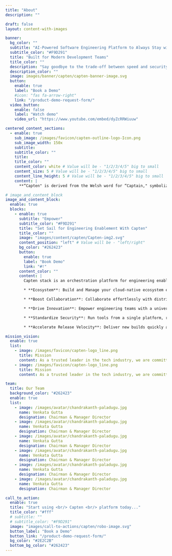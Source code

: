 ```yaml
---
title: "About"
description: ""

draft: false
layout: content-with-images

banner:
  bg_color: ""
  subtitle: "AI-Powered Software Engineering Platform to Always Stay with You"
  subtitle_color: "#F9D291"
  title: "Built for Modern Development Teams"
  title_color: ""
  description: "Say goodbye to the trade-off between speed and security with Capten. The all-in-one DevSecOps platform facilitates close collaboration to build and manage cloud-native ecosystems for application and infrastructure modernization, automation, and security."
  description_color: ""
  image: images/banner/capten/capten-banner-image.svg
  button:
    enable: true
    label: "Book a Demo"
    #icon: "fas fa-arrow-right"
    link: "/product-demo-request-form/"
  video_button:
    enable: false
    label: "Watch demo"
    video_url: "https://www.youtube.com/embed/dyZcRRWiuuw"

centered_content_sections:
  - enable: true
    sub_image: /images/favicon/capten-outline-logo-Icon.png
    sub_image_width: 150x
    subtitle:
    subtitle_color: ""
    title:
    title_color: ""
    content_color: white # Value will be - "1/2/3/4/5" big to small
    content_size: 5 # Value will be - "1/2/3/4/5" big to small
    content_line_height: 5 # Value will be - "1/2/3/4/5" big to small
    content: |
      **“Capten" is derived from the Welsh word for “Captain," symbolizing leadership, integrity, and the commitment to doing things the right way. The name reflects our philosophy of making complex engineering processes, like Dev, Sec, Ops, and Platform Engineering, easier and safer for our users, even as the industry evolves and grows more challenging. Also, the name resembles our goal of being the pioneer in the Service as a Software (SaaS 2.0) category, which we started nine years ago."**

# image_and_content_block
image_and_content_block:
  enable: true
  blocks:
    - enable: true
      subtitle: "Empower"
      subtitle_color: "#F9D291"
      title: "Set Sail for Engineering Enablement With Capten"
      title_color: ""
      image: "images/content/capten/Capten-img2.svg"
      content_position: "left" # Value will be - "left/right"
      bg_color: "#262423"
      button:
        enable: true
        label: "Book Demo"
        link: "#!"
      content_color: ""
      content: |
        Capten stack is an orchestration platform for engineering enablement and seamless collaboration while eliminating complexities of self-service implementation for agile DevSecOps, Developers Portal and Platform Engineering. All-in-One! 

        * **Ecosystem**: Build and Manage your cloud-native ecosystem easily with GitOps, Chaos Engineering, Platform Engineering, Self-Service, Internal Developers Platform and Software Supply Chain Security. 

        * **Boost Collaboration**: Collaborate effortlessly with distributed tracing, CICD integration, Testing and software supply chain security automation.

        * **Drive Innovation**: Empower engineering teams with a universal orchestration framework, fostering collaboration and fueling digital transformation.

        * **Standardize Security**: Run tools from a single platform, reduce duplicate results and false positives, and enable faster issue remediation and consistent application security automation processes.

        * **Accelerate Release Velocity**: Deliver new builds quickly and effortlessly, streamline development pipelines, and increase automation for faster software progression.

mission_vision:
  enable: true
  list:
    - image: /images/favicon/capten-logo_line.png
      title: Mission
      content: As a trusted leader in the tech industry, we are committed to providing businesses with proactive, innovative solutions that fuel their growth. Our focus on quality, security, and cutting-edge technology empowers businesses to achieve their goals.
    - image: /images/favicon/capten-logo_line.png
      title: Mission
      content: As a trusted leader in the tech industry, we are committed to providing businesses with proactive, innovative solutions that fuel their growth. Our focus on quality, security, and cutting-edge technology empowers businesses to achieve their goals.

team:
  title: Our Team
  background_color: "#262423"
  enable: true
  list:
    - image: /images/avatar/chandrakanth-paladugu.jpg
      name: Venkata Gutta
      designation: Chairman & Manager Director
    - image: /images/avatar/chandrakanth-paladugu.jpg
      name: Venkata Gutta
      designation: Chairman & Manager Director
    - image: /images/avatar/chandrakanth-paladugu.jpg
      name: Venkata Gutta
      designation: Chairman & Manager Director
    - image: /images/avatar/chandrakanth-paladugu.jpg
      name: Venkata Gutta
      designation: Chairman & Manager Director
    - image: /images/avatar/chandrakanth-paladugu.jpg
      name: Venkata Gutta
      designation: Chairman & Manager Director
    - image: /images/avatar/chandrakanth-paladugu.jpg
      name: Venkata Gutta
      designation: Chairman & Manager Director

call_to_action:
  enable: true
  title: "Start using <br/> Capten <br/> platform today..."
  title_color: "#fff"
  # subtitle: ""
  # subtitle_color: "#F9D291"
  image: "images/call-to-actions/capten/robo-image.svg"
  button_label: "Book a Demo"
  button_link: "/product-demo-request-form/"
  bg_color: "#2E2C2B"
  bottom_bg_color: "#262423"
---
```

